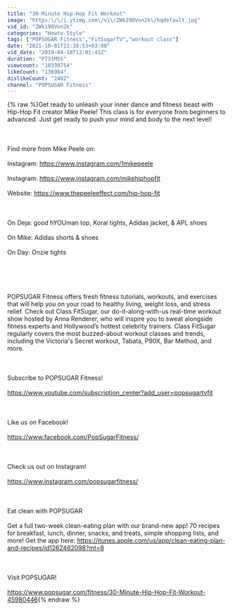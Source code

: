 ```yaml
---
title: "30-Minute Hip-Hop Fit Workout"
image: "https:\/\/i.ytimg.com\/vi\/ZWk19OVon2k\/hqdefault.jpg"
vid_id: "ZWk19OVon2k"
categories: "Howto-Style"
tags: ["POPSUGAR Fitness","FitSugarTV","workout class"]
date: "2021-10-01T11:38:53+03:00"
vid_date: "2019-04-10T12:01:41Z"
duration: "PT31M5S"
viewcount: "10330754"
likeCount: "136984"
dislikeCount: "2402"
channel: "POPSUGAR Fitness"
---
```

{% raw %}Get ready to unleash your inner dance and fitness beast with Hip-Hop Fit creator Mike Peele! This class is for everyone from beginners to advanced. Just get ready to push your mind and body to the next level!<br /><br /><br /><br />Find more from Mike Peele on: <br /><br />Instagram: <a rel="nofollow" target="blank" href="https://www.instagram.com/1mikepeele">https://www.instagram.com/1mikepeele</a><br /><br />Instagram: <a rel="nofollow" target="blank" href="https://www.instagram.com/mikehiphopfit">https://www.instagram.com/mikehiphopfit</a><br /><br />Website: <a rel="nofollow" target="blank" href="https://www.thepeeleeffect.com/hip-hop-fit">https://www.thepeeleeffect.com/hip-hop-fit</a><br /><br /><br /><br />On Deja: good hYOUman top, Koral tights, Adidas jacket, &amp; APL shoes<br /><br />On Mike: Adidas shorts &amp; shoes<br /><br />On Day: Onzie tights<br /><br /><br /><br /><br /><br />POPSUGAR Fitness offers fresh fitness tutorials, workouts, and exercises that will help you on your road to healthy living, weight loss, and stress relief.  Check out Class FitSugar, our do-it-along-with-us real-time workout show hosted by Anna Renderer, who will inspire you to sweat alongside fitness experts and Hollywood’s hottest celebrity trainers. Class FitSugar regularly covers the most buzzed-about workout classes and trends, including the Victoria's Secret workout, Tabata, P90X, Bar Method, and more.<br /><br /><br /><br />Subscribe to POPSUGAR Fitness!<br /><br /><a rel="nofollow" target="blank" href="https://www.youtube.com/subscription_center?add_user=popsugartvfit">https://www.youtube.com/subscription_center?add_user=popsugartvfit</a><br /><br /><br /><br />Like us on Facebook!<br /><br /><a rel="nofollow" target="blank" href="https://www.facebook.com/PopSugarFitness/">https://www.facebook.com/PopSugarFitness/</a><br /><br /><br /><br />Check us out on Instagram!<br /><br /><a rel="nofollow" target="blank" href="https://www.instagram.com/popsugarfitness/">https://www.instagram.com/popsugarfitness/</a><br /><br /><br /><br />Eat clean with POPSUGAR<br /><br />Get a full two-week clean-eating plan with our brand-new app! 70 recipes for breakfast, lunch, dinner, snacks, and treats, simple shopping lists, and more!  Get the app here: <a rel="nofollow" target="blank" href="https://itunes.apple.com/us/app/clean-eating-plan-and-recipes/id1262482098?mt=8">https://itunes.apple.com/us/app/clean-eating-plan-and-recipes/id1262482098?mt=8</a><br /><br /><br /><br />Visit POPSUGAR!<br /><br /><a rel="nofollow" target="blank" href="https://www.popsugar.com/fitness/30-Minute-Hip-Hop-Fit-Workout-45980446">https://www.popsugar.com/fitness/30-Minute-Hip-Hop-Fit-Workout-45980446</a>{% endraw %}
